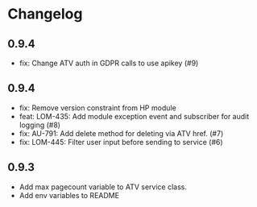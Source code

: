 # Changelog

## 0.9.4
- fix: Change ATV auth in GDPR calls to use apikey (#9)

## 0.9.4

- fix: Remove version constraint from HP module
- feat: LOM-435: Add module exception event and subscriber for audit logging (#8)
- fix: AU-791: Add delete method for deleting via ATV href. (#7)
- fix: LOM-445: Filter user input before sending to service (#6)

## 0.9.3
- Add max pagecount variable to ATV service class.
- Add env variables to README

